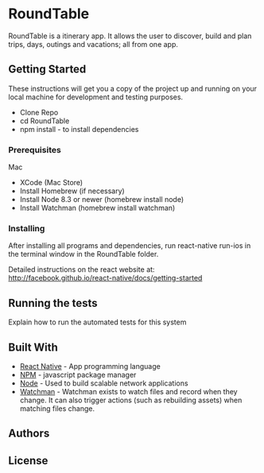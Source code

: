 # RoundTable

RoundTable is a itinerary app. It allows the user to discover, build and plan trips, days, outings and vacations; all from one app.

## Getting Started

These instructions will get you a copy of the project up and running on your local machine for development and testing purposes. 
- Clone Repo
- cd RoundTable
- npm install - to install dependencies

### Prerequisites

Mac
- XCode (Mac Store)
- Install Homebrew (if necessary)
- Install Node 8.3 or newer (homebrew install node)
- Install Watchman (homebrew install watchman)

### Installing

After installing all programs and dependencies,
run 
react-native run-ios
in the terminal window in the RoundTable folder.

Detailed instructions on the react website at:
http://facebook.github.io/react-native/docs/getting-started

## Running the tests

Explain how to run the automated tests for this system


## Built With

* [React Native](http://facebook.github.io/react-native/docs/getting-started) - App programming language
* [NPM](https://www.npmjs.com) - javascript package manager
* [Node](https://nodejs.org/en/) - Used to build scalable network applications
* [Watchman](https://facebook.github.io/watchman/docs/install.html) - Watchman exists to watch files and record when they change. It can also trigger actions (such as rebuilding assets) when matching files change.


## Authors



## License


